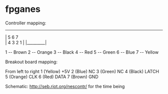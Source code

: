fpganes
=======

Controller mapping:

_________
| 5 6 7  \
| 4 3 2 1 |
|_________|

1 -- Brown
2 -- Orange
3 -- Black
4 -- Red
5 -- Green
6 -- Blue
7 -- Yellow

Breakout board mapping:

From left to right
1 (Yellow) +5V
2 (Blue) NC
3 (Green) NC
4 (Black) LATCH
5 (Orange) CLK
6 (Red) DATA
7 (Brown) GND

Schematic: http://seb.riot.org/nescontr/ for the time being
